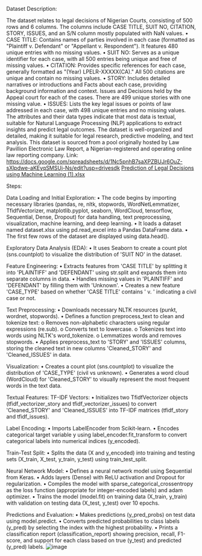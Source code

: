Dataset Description:

The dataset relates to legal decisions of Nigerian Courts, consisting of 500 rows and 6 columns. The columns include CASE TITLE, SUIT NO, CITATION, STORY, ISSUES, and an S/N column mostly populated with NaN values.
•	CASE TITLE: Contains names of parties involved in each case (formatted as "Plaintiff v. Defendant" or "Appellant v. Respondent"). It features 480 unique entries with no missing values.
•	SUIT NO: Serves as a unique identifier for each case, with all 500 entries being unique and free of missing values.
•	CITATION: Provides specific references for each case, generally formatted as "(Year) LPELR-XXXXX(CA)." All 500 citations are unique and contain no missing values.
•	STORY: Includes detailed narratives or introductions and Facts about each case, providing background information and context. Issues and Decisions held by the Appeal court for each of the cases. There are 499 unique stories with one missing value.
•	ISSUES: Lists the key legal issues or points of law addressed in each case, with 498 unique entries and no missing values.
The attributes and their data types indicate that most data is textual, suitable for Natural Language Processing (NLP) applications to extract insights and predict legal outcomes. The dataset is well-organized and detailed, making it suitable for legal research, predictive modeling, and text analysis.
This dataset is sourced from a pool originally hosted by Law Pavillion Electronic Law Report, a Nigerian-registered and operating online law reporting company. Link: https://docs.google.com/spreadsheets/d/1Nc5pnhB7saXPZBUJr6OuZ-sXlpdwe-aKEyqSMSUj-Ns/edit?usp=drivesdk
[Prediction of Legal Decisions using Machine Learning (1).xlsx](https://github.com/user-attachments/files/15807173/Prediction.of.Legal.Decisions.using.Machine.Learning.1.xlsx)

 
Steps:

Data Loading and Initial Exploration:
•	The code begins by importing necessary libraries (pandas, re, nltk, stopwords, WordNetLemmatizer, TfidfVectorizer, matplotlib.pyplot, seaborn, WordCloud, tensorflow, Sequential, Dense, Dropout) for data handling, text preprocessing, visualization, machine learning, and deep learning.
•	It loads a dataset named dataset.xlsx using pd.read_excel into a Pandas DataFrame data.
•	The first few rows of the dataset are displayed using data.head().

Exploratory Data Analysis (EDA):
•	It uses Seaborn to create a count plot (sns.countplot) to visualize the distribution of 'SUIT NO' in the dataset.

Feature Engineering:
•	Extracts features from 'CASE TITLE' by splitting it into 'PLAINTIFF' and 'DEFENDANT' using str.split and expands them into separate columns in data.
•	Handles missing values in 'PLAINTIFF' and 'DEFENDANT' by filling them with 'Unknown'.
•	Creates a new feature 'CASE_TYPE' based on whether 'CASE TITLE' contains ' v. ' indicating a civil case or not.

Text Preprocessing:
•	Downloads necessary NLTK resources (punkt, wordnet, stopwords).
•	Defines a function preprocess_text to clean and tokenize text:
o	Removes non-alphabetic characters using regular expressions (re.sub).
o	Converts text to lowercase.
o	Tokenizes text into words using NLTK's word_tokenize.
o	Lemmatizes words and removes stopwords.
•	Applies preprocess_text to 'STORY' and 'ISSUES' columns, storing the cleaned text in new columns 'Cleaned_STORY' and 'Cleaned_ISSUES' in data.

Visualization:
•	Creates a count plot (sns.countplot) to visualize the distribution of 'CASE_TYPE' (civil vs unknown).
•	Generates a word cloud (WordCloud) for 'Cleaned_STORY' to visually represent the most frequent words in the text data.

Textual Features: TF-IDF Vectors:
•	Initializes two TfidfVectorizer objects (tfidf_vectorizer_story and tfidf_vectorizer_issues) to convert 'Cleaned_STORY' and 'Cleaned_ISSUES' into TF-IDF matrices (tfidf_story and tfidf_issues).

Label Encoding:
•	Imports LabelEncoder from Scikit-learn.
•	Encodes categorical target variable y using label_encoder.fit_transform to convert categorical labels into numerical indices (y_encoded).

Train-Test Split:
•	Splits the data (X and y_encoded) into training and testing sets (X_train, X_test, y_train, y_test) using train_test_split.

Neural Network Model:
•	Defines a neural network model using Sequential from Keras.
•	Adds layers (Dense) with ReLU activation and Dropout for regularization.
•	Compiles the model with sparse_categorical_crossentropy as the loss function (appropriate for integer-encoded labels) and adam optimizer.
•	Trains the model (model.fit) on training data (X_train, y_train) with validation on testing data (X_test, y_test) over 10 epochs.

Predictions and Evaluation:
•	Makes predictions (y_pred_probs) on test data using model.predict.
•	Converts predicted probabilities to class labels (y_pred) by selecting the index with the highest probability.
•	Prints a classification report (classification_report) showing precision, recall, F1-score, and support for each class based on true (y_test) and predicted (y_pred) labels.
![image](https://github.com/ChristopherEban/Prediction-of-Legal-Decisions-Using-ML-Dataset-of-Nigeria-Appeal-Court-Case-Authorities-/assets/164779510/b54f6896-b867-4627-8a81-5293428a7c2b)


